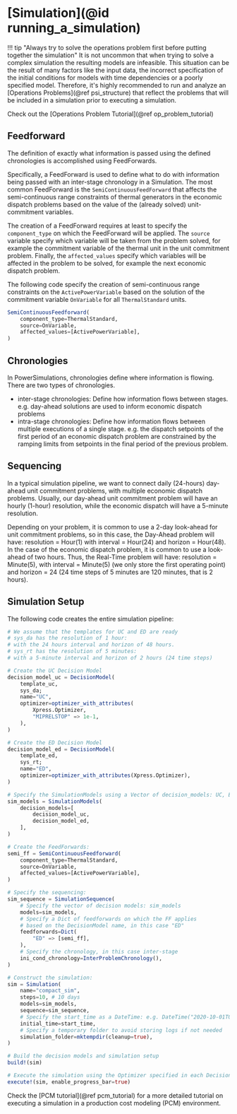 # [Simulation](@id running_a_simulation)

!!! tip "Always try to solve the operations problem first before putting together the simulation"
    It is not uncommon that when trying to solve a complex simulation the resulting models are infeasible. This situation can be the result of many factors like the input data, the incorrect specification of the initial conditions for models with time dependencies or a poorly specified model. Therefore, it's highly recommended to run and analyze an [Operations Problems](@ref psi_structure) that reflect the problems that will be included in a simulation prior to executing a simulation.

Check out the [Operations Problem Tutorial](@ref op_problem_tutorial)

## Feedforward

The definition of exactly what information is passed using the defined chronologies is accomplished using FeedForwards.

Specifically, a FeedForward is used to define what to do with information being passed with an inter-stage chronology in a Simulation. The most common FeedForward is the `SemiContinuousFeedForward` that affects the semi-continuous range constraints of thermal generators in the economic dispatch problems based on the value of the (already solved) unit-commitment variables.

The creation of a FeedForward requires at least to specify the `component_type` on which the FeedForward will be applied. The `source` variable specify which variable will be taken from the problem solved, for example the commitment variable of the thermal unit in the unit commitment problem. Finally, the `affected_values` specify which variables will be affected in the problem to be solved, for example the next economic dispatch problem.

The following code specify the creation of semi-continuous range constraints on the `ActivePowerVariable` based on the solution of the commitment variable `OnVariable` for all `ThermalStandard` units.

```julia
SemiContinuousFeedforward(
    component_type=ThermalStandard,
    source=OnVariable,
    affected_values=[ActivePowerVariable],
)
```

## Chronologies

In PowerSimulations, chronologies define where information is flowing. There are two types
of chronologies.

- inter-stage chronologies: Define how information flows between stages. e.g. day-ahead solutions are used to inform economic dispatch problems
- intra-stage chronologies: Define how information flows between multiple executions of a single stage. e.g. the dispatch setpoints of the first period of an economic dispatch problem are constrained by the ramping limits from setpoints in the final period of the previous problem.

## Sequencing

In a typical simulation pipeline, we want to connect daily (24-hours) day-ahead unit commitment problems, with multiple economic dispatch problems. Usually, our day-ahead unit commitment problem will have an hourly (1-hour) resolution, while the economic dispatch will have a 5-minute resolution.


Depending on your problem, it is common to use a 2-day look-ahead for unit commitment problems, so in this case, the Day-Ahead problem will have: resolution = Hour(1) with interval = Hour(24) and horizon = Hour(48). In the case of the economic dispatch problem, it is common to use a look-ahead of two hours. Thus, the Real-Time problem will have: resolution = Minute(5), with interval = Minute(5) (we only store the first operating point) and horizon = 24 (24 time steps of 5 minutes are 120 minutes, that is 2 hours).

## Simulation Setup

The following code creates the entire simulation pipeline:

```julia
# We assume that the templates for UC and ED are ready
# sys_da has the resolution of 1 hour:
# with the 24 hours interval and horizon of 48 hours.
# sys_rt has the resolution of 5 minutes:
# with a 5-minute interval and horizon of 2 hours (24 time steps)

# Create the UC Decision Model
decision_model_uc = DecisionModel(
    template_uc,
    sys_da;
    name="UC",
    optimizer=optimizer_with_attributes(
        Xpress.Optimizer,
        "MIPRELSTOP" => 1e-1,
    ),
)

# Create the ED Decision Model
decision_model_ed = DecisionModel(
    template_ed,
    sys_rt;
    name="ED",
    optimizer=optimizer_with_attributes(Xpress.Optimizer),
)

# Specify the SimulationModels using a Vector of decision_models: UC, ED
sim_models = SimulationModels(
    decision_models=[
        decision_model_uc,
        decision_model_ed,
    ],
)

# Create the FeedForwards:
semi_ff = SemiContinuousFeedforward(
    component_type=ThermalStandard,
    source=OnVariable,
    affected_values=[ActivePowerVariable],
)

# Specify the sequencing:
sim_sequence = SimulationSequence(
    # Specify the vector of decision models: sim_models
    models=sim_models,
    # Specify a Dict of feedforwards on which the FF applies
    # based on the DecisionModel name, in this case "ED"
    feedforwards=Dict(
        "ED" => [semi_ff],
    ),
    # Specify the chronology, in this case inter-stage
    ini_cond_chronology=InterProblemChronology(),
)

# Construct the simulation:
sim = Simulation(
    name="compact_sim",
    steps=10, # 10 days
    models=sim_models,
    sequence=sim_sequence,
    # Specify the start_time as a DateTime: e.g. DateTime("2020-10-01T00:00:00")
    initial_time=start_time,
    # Specify a temporary folder to avoid storing logs if not needed
    simulation_folder=mktempdir(cleanup=true),
)

# Build the decision models and simulation setup
build!(sim)

# Execute the simulation using the Optimizer specified in each DecisionModel
execute!(sim, enable_progress_bar=true)
```

Check the [PCM tutorial](@ref pcm_tutorial) for a more detailed tutorial on executing a simulation in a production cost modeling (PCM) environment.
